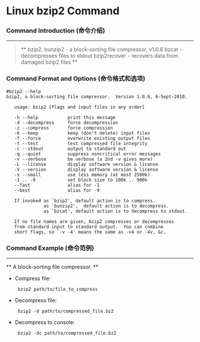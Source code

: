 # Linux bzip2 Command
### Command Introduction (命令介绍)
-------------------
> ** bzip2, bunzip2 - a block-sorting file compressor, v1.0.6
bzcat - decompresses files to stdout
bzip2recover - recovers data from damaged bzip2 files **


### Command Format and Options (命令格式和选项)
```
#bzip2 --help
bzip2, a block-sorting file compressor.  Version 1.0.6, 6-Sept-2010.

   usage: bzip2 [flags and input files in any order]

   -h --help           print this message
   -d --decompress     force decompression
   -z --compress       force compression
   -k --keep           keep (don't delete) input files
   -f --force          overwrite existing output files
   -t --test           test compressed file integrity
   -c --stdout         output to standard out
   -q --quiet          suppress noncritical error messages
   -v --verbose        be verbose (a 2nd -v gives more)
   -L --license        display software version & license
   -V --version        display software version & license
   -s --small          use less memory (at most 2500k)
   -1 .. -9            set block size to 100k .. 900k
   --fast              alias for -1
   --best              alias for -9

   If invoked as `bzip2', default action is to compress.
              as `bunzip2',  default action is to decompress.
              as `bzcat', default action is to decompress to stdout.

   If no file names are given, bzip2 compresses or decompresses
   from standard input to standard output.  You can combine
   short flags, so `-v -4' means the same as -v4 or -4v, &c.
```
### Command Example (命令范例)
-------------------
** A block-sorting file compressor. **

- Compress file:

  ` bzip2 path/to/file_to_compress`

- Decompress file:

  ` bzip2 -d path/to/compressed_file.bz2`

- Decompress to console:

  ` bzip2 -dc path/to/compressed_file.bz2`
  